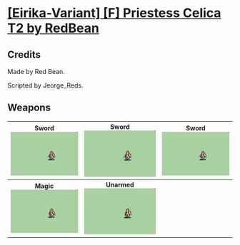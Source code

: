 # [\[Eirika-Variant\] \[F\] Priestess Celica T2 by RedBean](./)
## Credits

Made by Red Bean.

Scripted by Jeorge_Reds.

## Weapons

| <b>Sword</b><br/><img alt="Sword animation" src="./1.%20Sword%20(T2%20Basic)/Sword.gif"/> | <b>Sword</b><br/><img alt="Sword animation" src="./1.%20Sword%20(T2%20Thunder%201)/Sword.gif"/> | <b>Sword</b><br/><img alt="Sword animation" src="./1.%20Sword%20(T2%20Thunder%202)/Sword.gif"/> |
| :---: | :---: | :---: |
| <b>Magic</b><br/><img alt="Magic animation" src="./6.%20Magic%20(T2)/Magic.gif"/> | <b>Unarmed</b><br/><img alt="Unarmed animation" src="./8.%20Unarmed%20(T2)/Unarmed.gif"/> |
